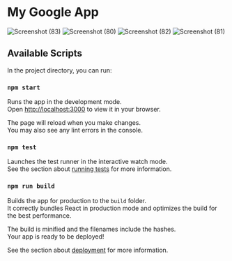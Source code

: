 # My Google App
![Screenshot (83)](https://user-images.githubusercontent.com/66358713/193957270-e60787c2-42ea-418c-940b-173701398bed.png)
![Screenshot (80)](https://user-images.githubusercontent.com/66358713/193957490-46c7d9b9-0703-4bc0-a24f-42e6fe56df14.png)
![Screenshot (82)](https://user-images.githubusercontent.com/66358713/193957530-bc868706-499f-4b37-b3bf-ded8fdec8235.png)
![Screenshot (81)](https://user-images.githubusercontent.com/66358713/193957539-22482c0f-51b2-452a-b7f8-3f548cbf79b1.png)


## Available Scripts

In the project directory, you can run:

### `npm start`

Runs the app in the development mode.\
Open [http://localhost:3000](http://localhost:3000) to view it in your browser.

The page will reload when you make changes.\
You may also see any lint errors in the console.

### `npm test`

Launches the test runner in the interactive watch mode.\
See the section about [running tests](https://facebook.github.io/create-react-app/docs/running-tests) for more information.

### `npm run build`

Builds the app for production to the `build` folder.\
It correctly bundles React in production mode and optimizes the build for the best performance.

The build is minified and the filenames include the hashes.\
Your app is ready to be deployed!

See the section about [deployment](https://facebook.github.io/create-react-app/docs/deployment) for more information.
